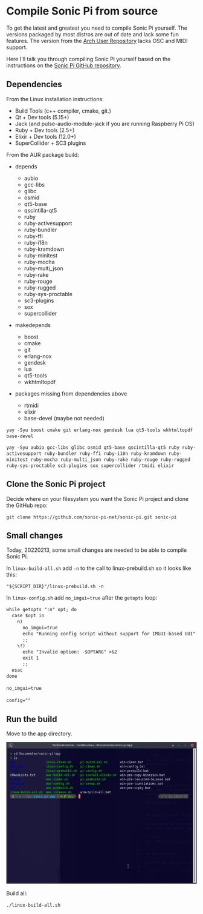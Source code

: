 # Compile Sonic Pi from source

To get the latest and greatest you need to compile Sonic Pi yourself. The versions packaged by most distros are out of date and lack some fun features. The version from the [Arch User Repository](https://aur.archlinux.org/packages/sonic-pi-git) lacks OSC and MIDI support.

Here I'll talk you through compiling Sonic Pi yourself based on the instructions on the [Sonic Pi GitHub repository](https://github.com/sonic-pi-net/sonic-pi).

## Dependencies

From the Linux installation instructions:
 - Build Tools (c++ compiler, cmake, git.)
 - Qt + Dev tools (5.15+)
 - Jack (and pulse-audio-module-jack if you are running Raspberry Pi OS)
 - Ruby + Dev tools (2.5+)
 - Elixir + Dev tools (12.0+)
 - SuperCollider + SC3 plugins

From the AUR package build:

 - depends
    + aubio
    + gcc-libs
    + glibc
    + osmid
    + qt5-base
    + qscintilla-qt5
    + ruby
    + ruby-activesupport
    + ruby-bundler
    + ruby-ffi
    + ruby-i18n
    + ruby-kramdown
    + ruby-minitest
    + ruby-mocha
    + ruby-multi_json
    + ruby-rake
    + ruby-rouge
    + ruby-rugged
    + ruby-sys-proctable
    + sc3-plugins
    + sox
    + supercollider
 - makedepends
   + boost
   + cmake
   + git
   + erlang-nox
   + gendesk
   + lua
   + qt5-tools
   + wkhtmltopdf

 - packages missing from dependencies above
   + rtmidi 
   + elixir
   + base-devel (maybe not needed)

```shell
yay -Syu boost cmake git erlang-nox gendesk lua qt5-tools wkhtmltopdf base-devel

```

```shell
yay -Syu aubio gcc-libs glibc osmid qt5-base qscintilla-qt5 ruby ruby-activesupport ruby-bundler ruby-ffi ruby-i18n ruby-kramdown ruby-minitest ruby-mocha ruby-multi_json ruby-rake ruby-rouge ruby-rugged ruby-sys-proctable sc3-plugins sox supercollider rtmidi elixir
```

## Clone the Sonic Pi project

Decide where on your filesystem you want the Sonic Pi project and clone the GitHub repo:

```shell
git clone https://github.com/sonic-pi-net/sonic-pi.git sonic-pi
```

## Small changes

Today, 20220213, some small changes are needed to be able to compile Sonic Pi.

In `linux-build-all.sh` add `-n` to the call to linux-prebuild.sh so it looks like this:

```shell
"${SCRIPT_DIR}"/linux-prebuild.sh -n

```

In `linux-config.sh` add `no_imgui=true` after the `getopts` loop:

```shell
while getopts ":n" opt; do
  case $opt in
    n)
      no_imgui=true
      echo "Running config script without support for IMGUI-based GUI"
      ;;
    \?)
      echo "Invalid option: -$OPTARG" >&2
      exit 1
      ;;
  esac
done

no_imgui=true

config=""

```

## Run the build

Move to the app directory.

![cd to sonic-pi folder](.assets/cd_into_directory.jpg)

Build all:

```shell
./linux-build-all.sh
```
